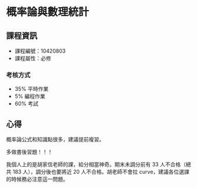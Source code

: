 # 概率論與數理統計

## 課程資訊

* 課程編號：10420803
* 課程屬性：必修

### 考核方式

* 35% 平時作業
* 5% 編程作業
* 60% 考試

## 心得

概率論公式和知識點很多，建議提前複習。

多做書後習題！！！

我個人上的是胡家信老師的課，給分相當神奇。期末未調分前有 33 人不合格（總共 183 人），調分後也要將近 20 人不合格。胡老師不會拉 curve，建議各位選課的時候務必注意這一問題。
